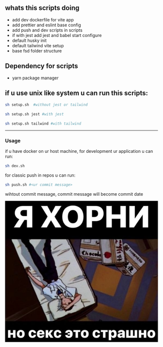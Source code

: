 ## whats this scripts doing

- add dev dockerfile for vite app
- add prettier and eslint base config
- add push and dev scripts in scripts
- if with jest add jest and babel start configure
- default husky init
- default tailwind vite setup
- base fsd folder structure

## Dependency for scripts

- yarn package manager

## if u use unix like system u can run this scripts:

```bash
sh setup.sh  #without jest or tailwind
```

```bash
sh setup.sh jest #with jest
```

```bash
sh setup.sh tailwind #with tailwind
```

---

### Usage

if u have docker on ur host machine, for development ur application u can run:

```bash
sh dev.sh
```

for classic push in repos u can run:

```bash
sh push.sh #<ur commit message>
```

wihtout commit message, commit message will become commit date

![image](./image.png)
